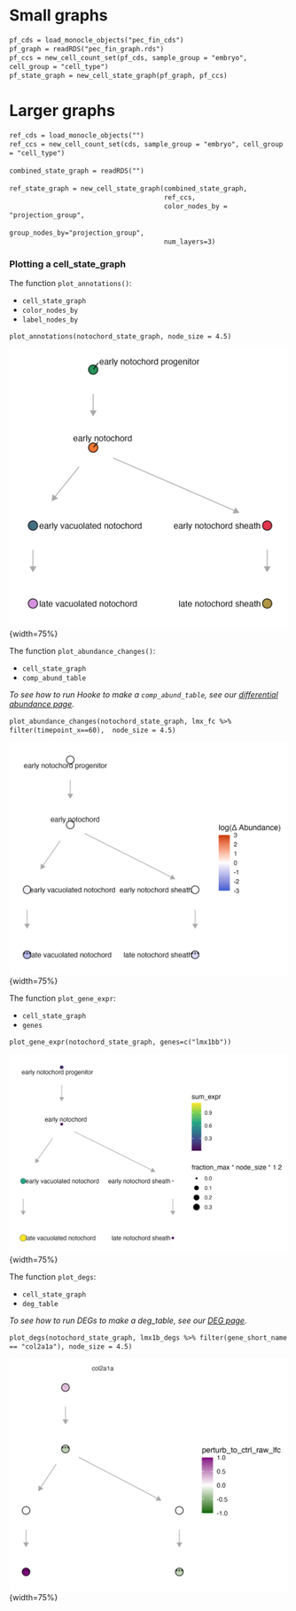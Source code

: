 
# Small graphs

```
pf_cds = load_monocle_objects("pec_fin_cds")
pf_graph = readRDS("pec_fin_graph.rds")
pf_ccs = new_cell_count_set(pf_cds, sample_group = "embryo", cell_group = "cell_type")
pf_state_graph = new_cell_state_graph(pf_graph, pf_ccs)

```

# Larger graphs
```
ref_cds = load_monocle_objects("")
ref_ccs = new_cell_count_set(cds, sample_group = "embryo", cell_group = "cell_type")

combined_state_graph = readRDS("")

ref_state_graph = new_cell_state_graph(combined_state_graph, 
                                       ref_ccs, 
                                       color_nodes_by = "projection_group",
                                       group_nodes_by="projection_group", 
                                       num_layers=3)

```


### Plotting a cell_state_graph

The function `plot_annotations()`: 

* `cell_state_graph`
* `color_nodes_by`
* `label_nodes_by`

```
plot_annotations(notochord_state_graph, node_size = 4.5)
```

![](assets/notochord_graph.png){width=75%}

The function `plot_abundance_changes()`:

* `cell_state_graph`
* `comp_abund_table`

_To see how to run Hooke to make a `comp_abund_table`, see our [differential abundance page](https://cole-trapnell-lab.github.io/hooke/about/)._


```
plot_abundance_changes(notochord_state_graph, lmx_fc %>% filter(timepoint_x==60),  node_size = 4.5)
```

![](assets/notochord_abundance_lmx1bb.png){width=75%}

The function `plot_gene_expr`: 

* `cell_state_graph`
* `genes`

```
plot_gene_expr(notochord_state_graph, genes=c("lmx1bb"))
```

![](assets/noto_expr_lmx1bb.png){width=75%}


The function `plot_degs`: 

* `cell_state_graph`
* `deg_table`

_To see how to run DEGs to make a deg_table, see our [DEG page](https://cole-trapnell-lab.github.io/platt/deg/)._

```
plot_degs(notochord_state_graph, lmx1b_degs %>% filter(gene_short_name == "col2a1a"), node_size = 4.5)
```

![](assets/notochord_degs_lmx1bb.png){width=75%}




